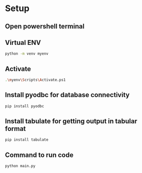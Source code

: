 # Setup

## Open powershell terminal 

## Virtual ENV
 
```bash
python -m venv myenv
```
 
## Activate
```sh
.\myenv\Scripts\Activate.ps1
```
## Install pyodbc for database connectivity
```sh
pip install pyodbc
```
## Install tabulate for getting output in tabular format
```sh
pip install tabulate
```
## Command to run code
```sh
python main.py
```